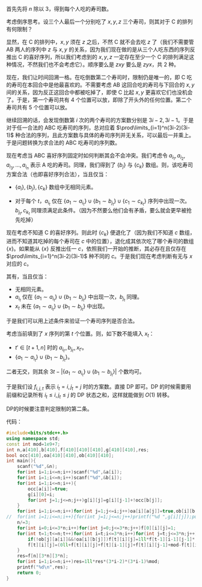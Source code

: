 首先先将 $n$ 除以 $3$，得到每个人吃的寿司数。

考虑倒序思考。设三个人最后一个分别吃了 $x,y,z$ 三个寿司，则其对于 C 的排列有何限制？

显然，在 C 的排列中，$x,y$ 须在 $z$ 之后，不然 C 就不会去吃 $z$ 了（我们不需要管 AB 两人的序列中 $z$ 与 $x,y$ 的关系，因为我们现在做的是从三个人吃东西的序列反推出 C 的喜好序列，所以我们考虑到的 $x,y,z$ 一定存在至少一个 C 的排列满足这种情况，不然我们也不会考虑它）。顺序要么是 $zxy$ 要么是 $zyx$，共 $2$ 种。

现在，我们让时间回溯一格。在吃倒数第二个寿司时，限制仍是唯一的，即 C 吃的寿司在本回合中是他最喜欢的。不需要考虑 AB 这回合吃的寿司与下回合的 $x,y$ 间的关系，因为反正这回合中都被吃掉了，即使 C 比起 $x,y$ 更喜欢它们也没机会了。于是，第一个寿司共有 $4$ 个位置可以放，即除了开头外的任何位置。第二个寿司共有 $5$ 个位置可以放。

继续回溯的话，会发现倒数第 $i$ 次的两个寿司的方案数分别是 $3i-2,3i-1$。于是对于任一合法的 ABC 吃寿司的序列，总对应着 $\prod\limits_{i=1}^n(3i-2)(3i-1)$ 种合法的序列，且此方案数与具体的寿司序列并无关系，可以最后一并乘上。于是问题转换为求合法的 ABC 吃寿司的序列数。

现在考虑当 ABC 喜好序列固定时如何判断其会不会冲突。我们考虑令 $a_{i_1},a_{i_2},a_{i_3},\dots,a_{i_n}$ 表示 A 吃的寿司。同理，我们得到了 $\{b_j\}$ 与 $\{c_k\}$ 数组。则，该吃寿司方案合法（也即喜好序列合法），当且仅当：

- $\{a_i\},\{b_j\},\{c_k\}$ 数组中无相同元素。

- 对于每个 $t$，$a_{i_t}$ 仅在 $\{a_1\sim a_{i_t}\}\cup\{b_1\sim b_{j_t}\}\cup\{c_1\sim c_{k_t}\}$ 序列中出现一次。$b_{j_t},c_{k_t}$ 同理须满足此条件。（因为不然要么他们会有矛盾，要么就会更早被抢先吃掉）

现在考虑不知道 C 的喜好序列。则此时 $\{c_k\}$ 便退化了（因为我们不知道 $c$ 数组，进而不知道其吃掉的每个寿司在 $c$ 中的位置），退化成其依次吃了哪个寿司的数组 $\{x\}$。如果能从 $\{x\}$ 反推出任一 $c$，依照我们一开始的推断，其必存在且仅存在 $\prod\limits_{i=1}^n(3i-2)(3i-1)$ 种不同的 $c$。于是我们现在考虑判断有无与 $x$ 对应的 $c$。

其有，当且仅当：

- 无相同元素。
- $a_{i_t}$ 仅在 $\{a_1\sim a_{i_t}\}\cup\{b_1\sim b_{j_t}\}$ 中出现一次，$b_{j_t}$ 同理。
- $x_t$ 未在 $\{a_1\sim a_{i_t}\}\cup\{b_1\sim b_{j_t}\}$ 中出现。

于是我们可以用上述条件来验证一个寿司序列是否合法。

考虑当前填到了 $x$ 序列的第 $t$ 个位置。则，如下数不能填入 $x_t$：

- $t'\in[t+1,n]$ 时的 $a_{i_{t'}},b_{j_{t'}},x_{t'}$。
- $\{a_1\sim a_{i_t}\}\cup\{b_1\sim b_{j_t}\}$。

二者无交，则其余 $3t-|\{a_1\sim a_{i_t}\}\cup\{b_1\sim b_{j_t}\}|$ 个数均可。

于是我们设 $f_{i,j,t}$ 表示 $i_t=i,j_t=j$ 时的方案数。直接 DP 即可。DP 的时候需要用前缀和记录所有 $i_t\leq i,j_t\leq j$ 的 DP 状态之和，这样就能做到 $O(1)$ 转移。

DP的时候要注意判定限制的第二条。

代码：

```cpp
#include<bits/stdc++.h>
using namespace std;
const int mod=1e9+7;
int n,a[410],b[410],f[410][410][410],g[410][410],res;
bool occ[410],oa[410][410],ob[410][410];
int main(){
	scanf("%d",&n);
	for(int i=1;i<=n;i++)scanf("%d",&a[i]);
	for(int i=1;i<=n;i++)scanf("%d",&b[i]);
	for(int i=1;i<=n;i++){
		occ[a[i]]=true;
		g[i][0]=i;
		for(int j=1;j<=n;j++)g[i][j]=g[i][j-1]+!occ[b[j]];
	}
	for(int i=1;i<=n;i++)for(int j=1;j<=i;j++)oa[i][a[j]]=true,ob[i][b[j]]=true;
//	for(int i=1;i<=n;i++){for(int j=1;j<=n;j++)printf("%d ",g[i][j]);puts("");}
	n/=3;
	for(int i=0;i<=3*n;i++)for(int j=0;j<=3*n;j++)f[0][i][j]=1;
	for(int t=1;t<=n;t++)for(int i=t;i<=3*n;i++)for(int j=t;j<=3*n;j++){
		if(!ob[j][a[i]]&&!oa[i][b[j]])f[t][i][j]=1ll*f[t-1][i-1][j-1]*(3*t-g[i][j])%mod;
		f[t][i][j]=(0ll+f[t][i][j]+f[t][i-1][j]+f[t][i][j-1]+mod-f[t][i-1][j-1])%mod;
	}
	res=f[n][3*n][3*n];
	for(int i=1;i<=n;i++)res=1ll*res*(3*i-2)*(3*i-1)%mod;
	printf("%d\n",res);
	return 0;
}
```

